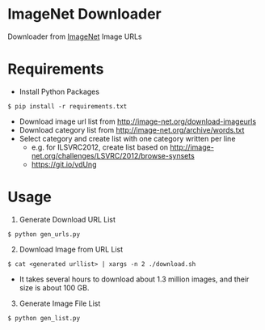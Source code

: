# ImageNet Downloader

Downloader from [ImageNet](http://image-net.org/) Image URLs

# Requirements

* Install Python Packages

```
$ pip install -r requirements.txt
```

* Download image url list from http://image-net.org/download-imageurls
* Download category list from http://image-net.org/archive/words.txt
* Select category and create list with one category written per line
  * e.g. for ILSVRC2012, create list based on http://image-net.org/challenges/LSVRC/2012/browse-synsets
  * https://git.io/vdUng

# Usage

1. Generate Download URL List

```
$ python gen_urls.py
```

2. Download Image from URL List

```
$ cat <generated urllist> | xargs -n 2 ./download.sh
```

  * It takes several hours to download about 1.3 million images, and their size is about 100 GB.

3. Generate Image File List

```
$ python gen_list.py
```

